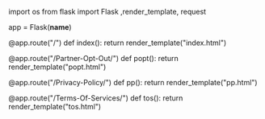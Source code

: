 import os
from flask import Flask ,render_template, request 

app = Flask(__name__) 

@app.route("/")
def index(): 
	return	render_template("index.html")

@app.route("/Partner-Opt-Out/")
def popt(): 
	return	render_template("popt.html")
 
 
@app.route("/Privacy-Policy/")
def pp(): 
	return	render_template("pp.html")

@app.route("/Terms-Of-Services/")
def tos(): 
	return	render_template("tos.html")
  
